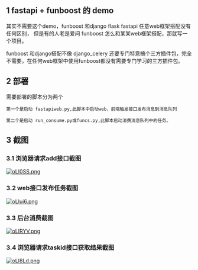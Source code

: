﻿## 1 fastapi + funboost 的 demo


其实不需要这个demo，funboost 和django  flask  fastapi 任意web框架搭配没有任何区别，
但是有的人老是爱问 funboost 怎么和某某web框架搭配，那就写一个项目。

funboost 和django搭配不像 django_celery 还要专门特意搞个三方插件包，完全不需要，在任何web框架中使用funboost都没有需要专门学习的三方插件包。 



## 2 部署
需要部署的脚本分为两个

```
第一个是启动 fastapiweb.py,此脚本中启动web，前端触发接口发布消息到消息队列

第二个是启动 run_consume.py或funcs.py,此脚本启动消费消息队列中的任务。
```

## 3 截图

### 3.1 浏览器请求add接口截图

[![oLI0SS.png](https://s4.ax1x.com/2021/12/13/oLI0SS.png)](https://imgtu.com/i/oLI0SS)

### 3.2 web接口发布任务截图

[![oLIui6.png](https://s4.ax1x.com/2021/12/13/oLIui6.png)](https://imgtu.com/i/oLIui6)

### 3.3 后台消费截图

[![oLIRYV.png](https://s4.ax1x.com/2021/12/13/oLIRYV.png)](https://imgtu.com/i/oLIRYV)

### 3.4 浏览器请求taskid接口获取结果截图

[![oLI8Ld.png](https://s4.ax1x.com/2021/12/13/oLI8Ld.png)](https://imgtu.com/i/oLI8Ld)


